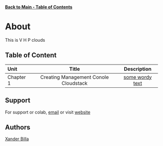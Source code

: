 [**Back to Main - Table of Contents**](https://github.com/xanderbilla/LPU-Academics#readme)

# About

This is V H P clouds

## Table of Content

| Unit      |    Title     |                Description                 |
| :-------- | :----------: | :----------------------------------------: |
| Chapter 1 | Creating Management Conole Cloudstack | [some wordy text](https://xanderbilla.com) |

## Support

For support or colab, [email](mailto:dev.xanderbilla@gmail.com) or visit [website](https://xanderbilla.com)

## Authors

[Xander Billa](https://xanderbilla.com)
